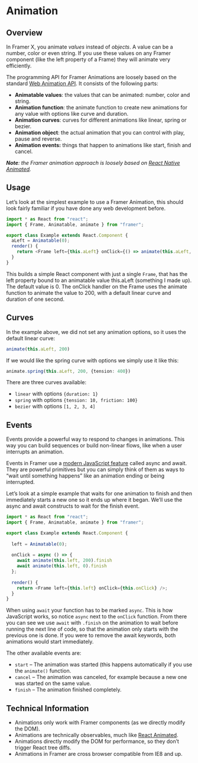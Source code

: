 # Animation

## Overview

In Framer X, you animate _values_ instead of _objects_. A value can be a number, color or even string. If you use these values on any Framer component \(like the left property of a Frame\) they will animate very efficiently.  
  
The programming API for Framer Animations are loosely based on the standard [Web Animation API](https://developer.mozilla.org/en-US/docs/Web/API/Web_Animations_API/Using_the_Web_Animations_API). It consists of the following parts:

* **Animatable values**: the values that can be animated: number,  color and string.
* **Animation function**: the animate function to create new animations for any value with options like curve and duration.
* **Animation curves**: curves for different animations like linear, spring or bezier.
* **Animation object**: the actual animation that you can control with play, pause and reverse.
* **Animation events:** things that happen to animations like start, finish and cancel.

_**Note**: the Framer animation approach is loosely based on_ [_React Native Animated_](https://facebook.github.io/react-native/docs/animated)_._

## Usage

Let’s look at the simplest example to use a Framer Animation, this should look fairly familiar if you have done any web development before.

```typescript
import * as React from "react";
import { Frame, Animatable, animate } from "framer";

export class Example extends React.Component {
  aLeft = Animatable(0);
  render() {
    return <Frame left={this.aLeft} onClick={() => animate(this.aLeft, 200)} />;
  }
}
```

This builds a simple React component with just a single `Frame`, that has the left property bound to an animatable value this.aLeft \(something I made up\). The default value is 0. The onClick handler on the Frame uses the animate function to animate the value to 200, with a default linear curve and duration of one second.

## Curves

In the example above, we did not set any animation options, so it uses the default linear curve:

```typescript
animate(this.aLeft, 200)
```

If we would like the spring curve with options we simply use it like this:

```typescript
animate.spring(this.aLeft, 200, {tension: 400})
```

There are three curves available:

* `linear` with options `{duration: 1}`
* `spring` with options `{tension: 10, friction: 100}`
* `bezier` with options `[1, 2, 3, 4]`

## Events

Events provide a powerful way to respond to changes in animations. This way you can build sequences or build non-linear flows, like when a user interrupts an animation.  
  
Events in Framer use a [modern JavaScript feature](https://medium.com/front-end-hacking/callbacks-promises-and-async-await-ad4756e01d90) called async and await. They are powerful primitives but you can simply think of them as ways to “wait until something happens” like an animation ending or being interrupted.  
  
Let’s look at a simple example that waits for one animation to finish and then immediately starts a new one so it ends up where it began. We’ll use the async and await constructs to wait for the finish event.

```typescript
import * as React from "react";
import { Frame, Animatable, animate } from "framer";

export class Example extends React.Component {
  
  left = Animatable(0);
  
  onClick = async () => {
    await animate(this.left, 200).finish
    await animate(this.left, 0).finish
  };
  
  render() {
    return <Frame left={this.left} onClick={this.onClick} />;
  }
}
```

When using `await` your function has to be marked `async`. This is how JavaScript works, so notice `async` next to the `onClick` function. From there you can see we use `await` with `.finish` on the animation to wait before running the next line of code, so that the animation only starts with the previous one is done. If you were to remove the await keywords, both animations would start immediately.  
  
The other available events are:

* `start` – The animation was started \(this happens automatically if you use the `animate()` function.
* `cancel` – The animation was canceled, for example because a new one was started on the same value.
* `finish` – The animation finished completely.

## Technical Information

* Animations only work with Framer components \(as we directly modify the DOM\).
* Animations are technically observables, much like [React Animated](https://facebook.github.io/react-native/docs/animated).
* Animations directly modify the DOM for performance, so they don’t trigger React tree diffs.
* Animations in Framer are cross browser compatible from IE8 and up.

